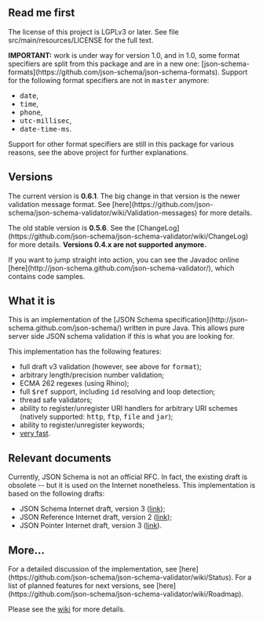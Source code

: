 <h2>Read me first</h2>

<p>The license of this project is LGPLv3 or later. See file
src/main/resources/LICENSE for the full text.</p>

<p><b>IMPORTANT:</b> work is under way for version 1.0, and in 1.0, some format
specifiers are split from this package and are in a new one:
[json-schema-formats](https://github.com/json-schema/json-schema-formats).
Support for the following format specifiers are not in <tt>master</tt>
anymore:</p>

* <tt>date</tt>,
* <tt>time</tt>,
* <tt>phone</tt>,
* <tt>utc-millisec</tt>,
* <tt>date-time-ms</tt>.

<p>Support for other format specifiers are still in this package for various
reasons, see the above project for further explanations.</p>

<h2>Versions</h2>

<p>The current version is <b>0.6.1</b>. The big change in that version is the
newer validation message format. See
[here](https://github.com/json-schema/json-schema-validator/wiki/Validation-messages)
for more details.</p>

<p>The old stable version is <b>0.5.6</b>. See the
[ChangeLog](https://github.com/json-schema/json-schema-validator/wiki/ChangeLog)
for more details. <b>Versions 0.4.x are not supported anymore.</b></p>

<p>If you want to jump straight into action, you can see the Javadoc online
[here](http://json-schema.github.com/json-schema-validator/), which contains
code samples.</p>

<h2>What it is</h2>

<p>This is an implementation of the [JSON Schema
specification](http://json-schema.github.com/json-schema/) written in pure Java.
This allows pure server side JSON schema validation if this is what you are
looking for.<p>

<p>This implementation has the following features:</p>

* full draft v3 validation (however, see above for <tt>format</tt>);
* arbitrary length/precision number validation;
* ECMA 262 regexes (using Rhino);
* full <tt>$ref</tt> support, including <tt>id</tt> resolving and loop
  detection;
* thread safe validators;
* ability to register/unregister URI handlers for arbitrary URI schemes
  (natively supported: <tt>http</tt>, <tt>ftp</tt>, <tt>file</tt> and
  <tt>jar</tt>);
* ability to register/unregister keywords;
* [very fast](https://github.com/json-schema/json-schema-validator/wiki/Performance).

<h2>Relevant documents</h2>

<p>Currently, JSON Schema is not an official RFC. In fact, the existing draft is
obsolete -- but it is used on the Internet nonetheless. This implementation is
based on the following drafts:</p>

* JSON Schema Internet draft, version 3
  ([link](http://tools.ietf.org/html/draft-zyp-json-schema-03));
* JSON Reference Internet draft, version 2
  ([link](http://tools.ietf.org/html/draft-pbryan-zyp-json-ref-02));
* JSON Pointer Internet draft, version 3
  ([link](http://tools.ietf.org/html/draft-ietf-appsawg-json-pointer-03)).

<h2>More...</h2>

<p>For a detailed discussion of the implementation, see
[here](https://github.com/json-schema/json-schema-validator/wiki/Status). For a
list of planned features for next versions, see
[here](https://github.com/json-schema/json-schema-validator/wiki/Roadmap).

Please see the
[wiki](https://github.com/json-schema/json-schema-validator/wiki/) for more
details.

